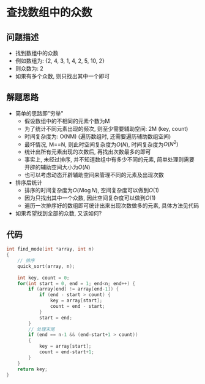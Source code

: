 # 查找数组中的众数

## 问题描述

- 找到数组中的众数
- 例如数组为: {2, 4, 3, 1, 4, 2, 5, 10, 2}
- 则众数为: 2
- 如果有多个众数, 则只找出其中一个即可

## 解题思路

- 简单的思路即"穷举"
    - 假设数组中的不相同的元素个数为M
    - 为了统计不同元素出现的频次, 则至少需要辅助空间: 2M (key, count)
    - 时间复杂度为: O(NM) (遍历数组时, 还需要遍历辅助数组空间)
    - 最坏情况, M==N, 则此时空间复杂度为$O(N)$, 时间复杂度为$O(N^2)$
    - 统计出所有元素出现的次数后, 再找出次数最多的即可
    - 事实上, 未经过排序, 并不知道数组中有多少不同的元素, 简单处理则需要开辟的辅助空间大小为$O(N)$
    - 也可以考虑动态开辟辅助空间来管理不同的元素及出现次数
- 排序后统计
    - 排序的时间复杂度为$O(N \log N)$, 空间复杂度可以做到$O(1)$
    - 因为只找出其中一个众数, 因此空间复杂度可以做到$O(1)$
    - 遍历一次排序好的数组即可统计出来出现次数做多的元素, 具体方法见代码
- 如果希望找到全部的众数, 又该如何?

## 代码

```C
int find_mode(int *array, int n)
{
    // 排序
    quick_sort(array, n);
    
    int key, count = 0;
    for(int start = 0, end = 1; end<n; end++) {
        if (array[end] != array[end-1]) {
            if (end - start > count) {
                key = array[start];
                count = end - start;
            }
            start = end;
        }
        // 处理末尾
        if (end == n-1 && (end-start+1 > count))
        {
            key = array[start];
            count = end-start+1;
        }
    }
    return key;
}
```
